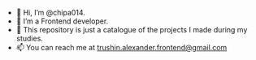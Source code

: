 - 👋 Hi, I’m @chipa014.
- 👀 I’m a Frontend developer.
- 🌱 This repository is just a catalogue of the projects I made during my studies.
- 📫 You can reach me at trushin.alexander.frontend@gmail.com

<!---
chipa014/chipa014 is a ✨ special ✨ repository because its `README.md` (this file) appears on your GitHub profile.
You can click the Preview link to take a look at your changes.
--->
